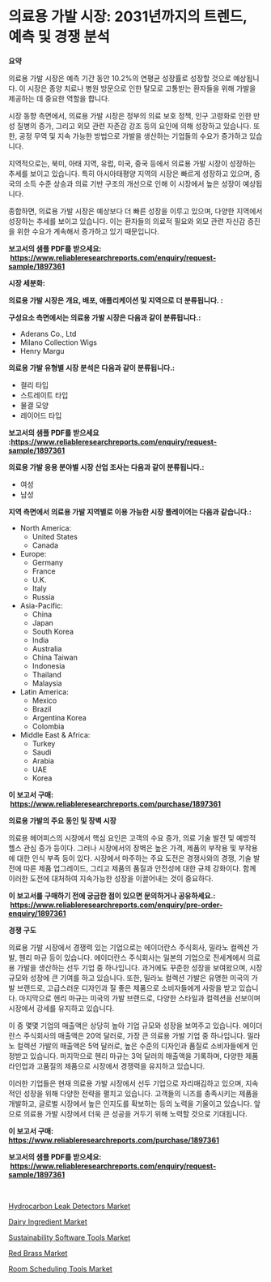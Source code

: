 <p><h1>의료용 가발 시장: 2031년까지의 트렌드, 예측 및 경쟁 분석</h1></p><p><strong>요약</strong></p>
<p><p>의료용 가발 시장은 예측 기간 동안 10.2%의 연평균 성장률로 성장할 것으로 예상됩니다. 이 시장은 종양 치료나 병원 방문으로 인한 탈모로 고통받는 환자들을 위해 가발을 제공하는 데 중요한 역할을 합니다.</p><p>시장 동향 측면에서, 의료용 가발 시장은 정부의 의료 보호 정책, 인구 고령화로 인한 만성 질병의 증가, 그리고 외모 관련 자존감 강조 등의 요인에 의해 성장하고 있습니다. 또한, 공정 무역 및 지속 가능한 방법으로 가발을 생산하는 기업들의 수요가 증가하고 있습니다.</p><p>지역적으로는, 북미, 아태 지역, 유럽, 미국, 중국 등에서 의료용 가발 시장이 성장하는 추세를 보이고 있습니다. 특히 아시아태평양 지역의 시장은 빠르게 성장하고 있으며, 중국의 소득 수준 상승과 의료 기반 구조의 개선으로 인해 이 시장에서 높은 성장이 예상됩니다.</p><p>종합하면, 의료용 가발 시장은 예상보다 더 빠른 성장을 이루고 있으며, 다양한 지역에서 성장하는 추세를 보이고 있습니다. 이는 환자들의 의료적 필요와 외모 관련 자신감 증진을 위한 수요가 계속해서 증가하고 있기 때문입니다.</p></p>
<p><strong>보고서의 샘플 PDF를 받으세요: &nbsp;<a href="https://www.reliableresearchreports.com/enquiry/request-sample/1897361">https://www.reliableresearchreports.com/enquiry/request-sample/1897361</a></strong></p>
<p><strong>시장 세분화:</strong></p>
<p><strong> 의료용 가발 시장은 개요, 배포, 애플리케이션 및 지역으로 더 분류됩니다. :</strong></p>
<p><strong>구성요소 측면에서는 의료용 가발 시장은 다음과 같이 분류됩니다.:</strong></p>
<p><ul><li>Aderans Co., Ltd</li><li>Milano Collection Wigs</li><li>Henry Margu</li></ul></p>
<p><strong> 의료용 가발 유형별 시장 분석은 다음과 같이 분류됩니다.:</strong></p>
<p><ul><li>컬리 타입</li><li>스트레이트 타입</li><li>물결 모양</li><li>레이어드 타입</li></ul></p>
<p><strong>보고서의 샘플 PDF를 받으세요 :<a href="https://www.reliableresearchreports.com/enquiry/request-sample/1897361">https://www.reliableresearchreports.com/enquiry/request-sample/1897361</a></strong></p>
<p><strong> 의료용 가발 응용 분야별 시장 산업 조사는 다음과 같이 분류됩니다.:</strong></p>
<p><ul><li>여성</li><li>남성</li></ul></p>
<p><strong>지역 측면에서 의료용 가발 지역별로 이용 가능한 시장 플레이어는 다음과 같습니다.:</strong></p>
<p><ul>
    <li>
        North America:
        <ul>
            <li>United States</li>
            <li>Canada</li>
        </ul>
    </li>
    <li>
        Europe:
        <ul>
            <li>Germany</li>
            <li>France</li>
            <li>U.K.</li>
            <li>Italy</li>
            <li>Russia</li>
        </ul>
    </li>
    <li>
        Asia-Pacific:
        <ul>
            <li>China</li>
            <li>Japan</li>
            <li>South Korea</li>
            <li>India</li>
            <li>Australia</li>
            <li>China Taiwan</li>
            <li>Indonesia</li>
            <li>Thailand</li>
            <li>Malaysia</li>
        </ul>
    </li>
    <li>
        Latin America:
        <ul>
            <li>Mexico</li>
            <li>Brazil</li>
            <li>Argentina Korea</li>
            <li>Colombia</li>
        </ul>
    </li>
    <li>
        Middle East & Africa:
        <ul>
            <li>Turkey</li>
            <li>Saudi</li>
            <li>Arabia</li>
            <li>UAE</li>
            <li>Korea</li>
        </ul>
    </li>
    </ul></p>
<p><strong>이 보고서 구매: &nbsp;<a href="https://www.reliableresearchreports.com/purchase/1897361">https://www.reliableresearchreports.com/purchase/1897361</a></strong></p>
<p><strong>의료용 가발의 주요 동인 및 장벽 시장</strong></p>
<p><p>의료용 헤어피스의 시장에서 핵심 요인은 고객의 수요 증가, 의료 기술 발전 및 예방적 헬스 관심 증가 등이다. 그러나 시장에서의 장벽은 높은 가격, 제품의 부작용 및 부작용에 대한 인식 부족 등이 있다. 시장에서 마주하는 주요 도전은 경쟁사와의 경쟁, 기술 발전에 따른 제품 업그레이드, 그리고 제품의 품질과 안전성에 대한 규제 강화이다. 함께 이러한 도전에 대처하여 지속가능한 성장을 이끌어내는 것이 중요하다.</p></p>
<p><strong>이 보고서를 구매하기 전에 궁금한 점이 있으면 문의하거나 공유하세요.: &nbsp;<a href="https://www.reliableresearchreports.com/enquiry/pre-order-enquiry/1897361">https://www.reliableresearchreports.com/enquiry/pre-order-enquiry/1897361</a></strong></p>
<p><strong>경쟁 구도</strong></p>
<p><p>의료용 가발 시장에서 경쟁력 있는 기업으로는 에이더란스 주식회사, 밀라노 컬렉션 가발, 헨리 마규 등이 있습니다. 에이더란스 주식회사는 일본의 기업으로 전세계에서 의료용 가발을 생산하는 선두 기업 중 하나입니다. 과거에도 꾸준한 성장을 보여왔으며, 시장 규모와 성장에 큰 기여를 하고 있습니다. 또한, 밀라노 컬렉션 가발은 유명한 미국의 가발 브랜드로, 고급스러운 디자인과 질 좋은 제품으로 소비자들에게 사랑을 받고 있습니다. 마지막으로 헨리 마규는 미국의 가발 브랜드로, 다양한 스타일과 컬렉션을 선보이며 시장에서 강세를 유지하고 있습니다.</p><p>이 중 몇몇 기업의 매출액은 상당히 높아 기업 규모와 성장을 보여주고 있습니다. 에이더란스 주식회사의 매출액은 20억 달러로, 가장 큰 의료용 가발 기업 중 하나입니다. 밀라노 컬렉션 가발의 매출액은 5억 달러로, 높은 수준의 디자인과 품질로 소비자들에게 인정받고 있습니다. 마지막으로 헨리 마규는 3억 달러의 매출액을 기록하며, 다양한 제품 라인업과 고품질의 제품으로 시장에서 경쟁력을 유지하고 있습니다.</p><p>이러한 기업들은 현재 의료용 가발 시장에서 선두 기업으로 자리매김하고 있으며, 지속적인 성장을 위해 다양한 전략을 펼치고 있습니다. 고객들의 니즈를 충족시키는 제품을 개발하고, 글로벌 시장에서 높은 인지도를 확보하는 등의 노력을 기울이고 있습니다. 앞으로 의료용 가발 시장에서 더욱 큰 성공을 거두기 위해 노력할 것으로 기대됩니다.</p></p>
<p><strong>이 보고서 구매: &nbsp; <a href="https://www.reliableresearchreports.com/purchase/1897361">https://www.reliableresearchreports.com/purchase/1897361</a></strong></p>
<p><strong>보고서의 샘플 PDF를 받으세요: &nbsp;<a href="https://www.reliableresearchreports.com/enquiry/request-sample/1897361">https://www.reliableresearchreports.com/enquiry/request-sample/1897361</a></strong><strong></strong></p>
<p>&nbsp;</p>
<p><p><a href="https://scarlet-rocket-c63.notion.site/Hydrocarbon-Leak-Detectors-Market-Size-and-Examines-its-Market-Scope-with-a-Primary-Focus-on-Growt-2b22b7b39ff1492f8f288a454d2c9d82">Hydrocarbon Leak Detectors Market</a></p><p><a href="https://issuu.com/reportprime-2/docs/dairy-ingredient-market-size-2030.pptx">Dairy Ingredient Market</a></p><p><a href="https://view.publitas.com/reportprime-1/sustainability-software-tools-market-growth-market-trends-covid-19-impact-and-forecasts-for-period-from-2023-2030/">Sustainability Software Tools Market</a></p><p><a href="https://github.com/GroverBarry/Market-Research-Report-List-4/blob/main/red-brass-market.md">Red Brass Market</a></p><p><a href="https://view.publitas.com/reportprime-1/room-scheduling-tools-market-size-focuses-on-market-dynamics-in-depth-analysis-and-future-projections-of-its-market-forecasted-for-period-from-2023-to-2030/">Room Scheduling Tools Market</a></p></p>